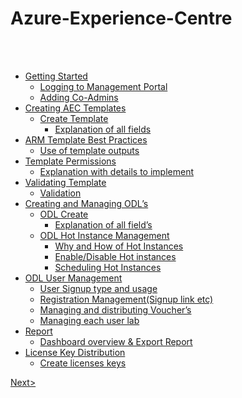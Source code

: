  

# Azure-Experience-Centre

<br><br>

<!-- TOC -->
* [Getting Started](https://github.com/Suraj2093/Azure-Experience-Centre/blob/master/docs/Getting%20Started.md)
  * [Logging to Management Portal](https://github.com/Suraj2093/Azure-Experience-Centre/blob/master/docs/Getting%20Started.md#logging-to-management-portal)
  * [Adding Co-Admins](https://github.com/Suraj2093/Azure-Experience-Centre/blob/master/docs/Getting%20Started.md#adding-co-admins)
* [Creating AEC Templates](https://github.com/Suraj2093/Azure-Experience-Centre/blob/master/docs/Creating-AEC-templates.md)
  * [Create Template](https://github.com/Suraj2093/Azure-Experience-Centre/blob/master/docs/Creating-AEC-templates.md#create-template)
    * [Explanation of all fields](https://github.com/Suraj2093/Azure-Experience-Centre/blob/master/docs/Creating-AEC-templates.md#explanation-of-all-fields) 
 * [ARM Template Best Practices](https://github.com/Suraj2093/Azure-Experience-Centre/blob/master/docs/Creating-AEC-templates.md#arm-template-best-practices)
    * [Use of template outputs](https://github.com/Suraj2093/Azure-Experience-Centre/blob/master/docs/Creating-AEC-templates.md#use-of-template-outputs)
  * [Template Permissions](https://github.com/Suraj2093/Azure-Experience-Centre/blob/master/docs/Creating-AEC-templates.md#template-permissions)
    * [Explanation with details to implement](https://github.com/Suraj2093/Azure-Experience-Centre/blob/master/docs/Creating-AEC-templates.md#explanation-with-details-to-implement)
  * [Validating Template](https://github.com/Suraj2093/Azure-Experience-Centre/blob/master/docs/Creating-AEC-templates.md#validating-template)
    * [Validation](https://github.com/Suraj2093/Azure-Experience-Centre/blob/master/docs/Creating-AEC-templates.md#validation)
* [Creating and Managing ODL’s](https://github.com/Suraj2093/Azure-Experience-Centre/blob/master/docs/Creating-and-Managing-ODL%E2%80%99s.md)
  * [ODL Create](https://github.com/Suraj2093/Azure-Experience-Centre/blob/master/docs/Creating-and-Managing-ODL%E2%80%99s.md#odl-create)
    * [Explanation of all field’s](https://github.com/Suraj2093/Azure-Experience-Centre/blob/master/docs/Creating-and-Managing-ODL%E2%80%99s.md#explanation-of-all-odl-fields)
  * [ODL Hot Instance Management](https://github.com/Suraj2093/Azure-Experience-Centre/blob/master/docs/Creating-and-Managing-ODL%E2%80%99s.md#odl-hot-instance-management) 
    * [Why and How of Hot Instances](https://github.com/Suraj2093/Azure-Experience-Centre/blob/master/docs/Creating-and-Managing-ODL%E2%80%99s.md#why-and-how-of-hot-instances)
    * [Enable/Disable Hot instances](https://github.com/Suraj2093/Azure-Experience-Centre/blob/master/docs/Creating-and-Managing-ODL%E2%80%99s.md#enable-or-disable-hot-instances)
    * [Scheduling Hot Instances](https://github.com/Suraj2093/Azure-Experience-Centre/blob/master/docs/Creating-and-Managing-ODL%E2%80%99s.md#scheduling-hot-instances)
* [ODL User Management](https://github.com/Suraj2093/Azure-Experience-Centre/blob/master/docs/ODL-User-Management.md)
  * [User Signup type and usage](https://github.com/Suraj2093/Azure-Experience-Centre/blob/master/docs/ODL-User-Management.md#user-signup-type-and-usage)
  * [Registration Management(Signup link etc)](https://github.com/Suraj2093/Azure-Experience-Centre/blob/master/docs/ODL-User-Management.md#registration-management)
  * [Managing and distributing Voucher’s](https://github.com/Suraj2093/Azure-Experience-Centre/blob/master/docs/ODL-User-Management.md#managing-and-distributing-vouchers)
  * [Managing each user lab](https://github.com/Suraj2093/Azure-Experience-Centre/blob/master/docs/ODL-User-Management.md#managing-each-user-lab)
* [Report](https://github.com/Suraj2093/Azure-Experience-Centre/blob/master/docs/Report.md)
  * [Dashboard overview & Export Report](https://github.com/Suraj2093/Azure-Experience-Centre/blob/master/docs/Report.md#dashboard-overview-&-export-report)
* [License Key Distribution](https://github.com/Suraj2093/Azure-Experience-Centre/blob/master/docs/License-Key-Distribution.md)
  * [Create licenses keys](https://github.com/Suraj2093/Azure-Experience-Centre/blob/master/docs/License-Key-Distribution.md#create-licenses-keys)

<!-- /TOC -->

[Next>](https://github.com/Suraj2093/Azure-Experience-Centre/blob/master/docs/Getting%20Started.md)

